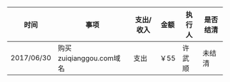 | 时间       | 事项                  | 支出/收入 | 金额   | 执行人 | 是否结清 |
| -----------|-----------------------|---------- | ------ | ------ | -------- |
| 2017/06/30 | 购买zuiqianggou.com域名      | 支出      | ￥55  | 许武顺 | 未结清   |